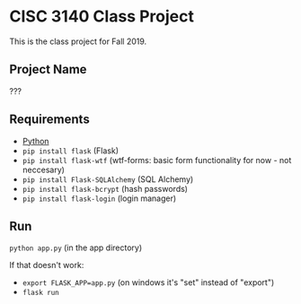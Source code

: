 # CISC 3140 Class Project

This is the class project for Fall 2019.

## Project Name

???

## Requirements

- [Python](https://www.python.org/downloads/)
- `pip install flask` (Flask)
- `pip install flask-wtf` (wtf-forms: basic form functionality for now - not neccesary)
- `pip install Flask-SQLAlchemy` (SQL Alchemy)
- `pip install flask-bcrypt` (hash passwords)
- `pip install flask-login` (login manager)

## Run

`python app.py` (in the app directory)

If that doesn't work:
- `export FLASK_APP=app.py` (on windows it's "set" instead of "export")
- `flask run`
